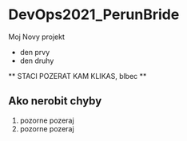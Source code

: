 # DevOps2021_PerunBride

Moj Novy projekt

- den prvy
- den druhy

** STACI POZERAT KAM KLIKAS, blbec **

## Ako nerobit chyby

1. pozorne pozeraj
2. pozorne pozeraj


